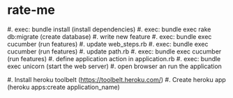 rate-me
=======

#. exec: bundle install (install dependencies)
#. exec: bundle exec rake db:migrate (create database)
#. write new feature
#. exec: bundle exec cucumber (run features)
#. update web_steps.rb
#. exec: bundle exec cucumber (run features)
#. update path.rb
#. exec: bundle exec cucumber (run features)
#. define application action in application.rb
#. exec: bundle exec unicorn (start the web server)
#. open browser an run the application

#. Install heroku toolbelt (https://toolbelt.heroku.com/)
#. Create heroku app (heroku apps:create application_name)

